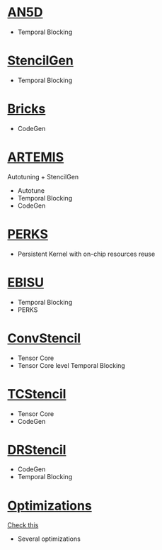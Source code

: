 # [AN5D](https://github.com/khaki3/AN5D-Artifact)
- Temporal Blocking

# [StencilGen](https://github.com/pssrawat/IEEE2017)
- Temporal Blocking

# [Bricks](https://bitbucket.org/ztuowen/vecscatter-artifact/src/master/)
- CodeGen

# [ARTEMIS](https://github.com/pssrawat/artemis)
Autotuning + StencilGen
- Autotune
- Temporal Blocking
- CodeGen

# [PERKS](https://github.com/neozhang307/PERKS)
- Persistent Kernel with on-chip resources reuse
  
# [EBISU](https://github.com/neozhang307/EBISU-ICS23)
- Temporal Blocking
- PERKS

# [ConvStencil](https://github.com/microsoft/ConvStencil)
- Tensor Core
- Tensor Core level Temporal Blocking 

# [TCStencil](https://github.com/buaa-hipo/TCStencil)
- Tensor Core
- CodeGen

# [DRStencil](https://github.com/simple86/DRStencil)
- CodeGen
- Temporal Blocking

# [Optimizations](https://github.com/naoyam/benchmarks)
[Check this](https://citeseerx.ist.psu.edu/document?repid=rep1&type=pdf&doi=acbcff3902d71c2ea6d889fa2c44bada0d56d6b1)
- Several optimizations
